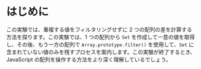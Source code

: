 # はじめに

この実験では、重複する値をフィルタリングせずに 2 つの配列の差を計算する方法を探ります。この実験では、1 つの配列から `Set` を作成して一意の値を取得し、その後、もう一方の配列で `Array.prototype.filter()` を使用して、`Set` に含まれていない値のみを残すプロセスを案内します。この実験が終了するとき、JavaScript の配列を操作する方法をより深く理解しているでしょう。
